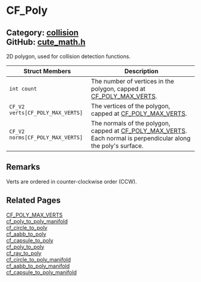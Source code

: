 [//]: # (This file is automatically generated by Cute Framework's docs parser.)
[//]: # (Do not edit this file by hand!)
[//]: # (See: https://github.com/RandyGaul/cute_framework/blob/master/samples/docs_parser.cpp)
[](../header.md ':include')

# CF_Poly

Category: [collision](/api_reference?id=collision)  
GitHub: [cute_math.h](https://github.com/RandyGaul/cute_framework/blob/master/include/cute_math.h)  
---

2D polygon, used for collision detection functions.

Struct Members | Description
--- | ---
`int count` | The number of vertices in the polygon, capped at [CF_POLY_MAX_VERTS](/collision/cf_poly_max_verts.md).
`CF_V2 verts[CF_POLY_MAX_VERTS]` | The vertices of the polygon, capped at [CF_POLY_MAX_VERTS](/collision/cf_poly_max_verts.md).
`CF_V2 norms[CF_POLY_MAX_VERTS]` | The normals of the polygon, capped at [CF_POLY_MAX_VERTS](/collision/cf_poly_max_verts.md). Each normal is perpendicular along the poly's surface.

## Remarks

Verts are ordered in counter-clockwise order (CCW).

## Related Pages

[CF_POLY_MAX_VERTS](/collision/cf_poly_max_verts.md)  
[cf_poly_to_poly_manifold](/collision/cf_poly_to_poly_manifold.md)  
[cf_circle_to_poly](/collision/cf_circle_to_poly.md)  
[cf_aabb_to_poly](/collision/cf_aabb_to_poly.md)  
[cf_capsule_to_poly](/collision/cf_capsule_to_poly.md)  
[cf_poly_to_poly](/collision/cf_poly_to_poly.md)  
[cf_ray_to_poly](/collision/cf_ray_to_poly.md)  
[cf_circle_to_poly_manifold](/collision/cf_circle_to_poly_manifold.md)  
[cf_aabb_to_poly_manifold](/collision/cf_aabb_to_poly_manifold.md)  
[cf_capsule_to_poly_manifold](/collision/cf_capsule_to_poly_manifold.md)  
